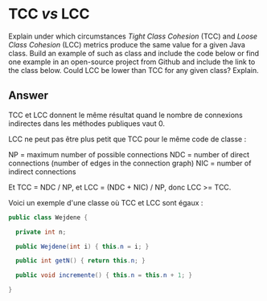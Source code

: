 # TCC *vs* LCC

Explain under which circumstances *Tight Class Cohesion* (TCC) and *Loose Class Cohesion* (LCC) metrics produce the same value for a given Java class. Build an example of such as class and include the code below or find one example in an open-source project from Github and include the link to the class below. Could LCC be lower than TCC for any given class? Explain.

## Answer

TCC et LCC donnent le même résultat quand le nombre de connexions indirectes dans les méthodes publiques vaut 0.


LCC ne peut pas être plus petit que TCC pour le même code de classe :

NP = maximum number of possible connections
NDC = number of direct connections (number of edges in the connection graph)
NIC = number of indirect connections

Et TCC = NDC / NP, et LCC = (NDC + NIC) / NP, donc LCC >= TCC. 

Voici un exemple d'une classe où TCC et LCC sont égaux :

```java
public class Wejdene {

  private int n;

  public Wejdene(int i) { this.n = i; }

  public int getN() { return this.n; }

  public void incremente() { this.n = this.n + 1; }

}
```
